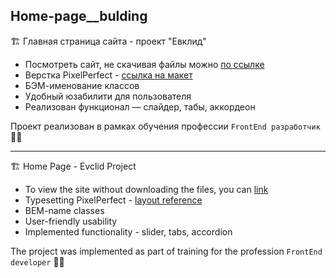 ## Home-page__bulding
🏗 Главная страница сайта - проект "Евклид"

- Посмотреть сайт, не скачивая файлы можно [по ссылке](https://barandakhina.github.io/Home-page__bulding/)
- Верстка PixelPerfect - [ссылка на макет](https://www.figma.com/file/QoKsvfguz60lcwZ3jk1CAK/Cld?node-id=160%3A1052)
- БЭМ-именование классов 
- Удобный юзабилити для пользователя 
- Реализован функционал — слайдер, табы, аккордеон

Проект реализован в рамках обучения профессии `FrontEnd разработчик` 👩‍💻


--------------------------------------------------------------------------------------

🏗 Home Page - Evclid Project

- To view the site without downloading the files, you can [link](https://barandakhina.github.io/Home-page__bulding/)
- Typesetting PixelPerfect - [layout reference](https://www.figma.com/file/QoKsvfguz60lcwZ3jk1CAK/Cld?node-id=160%3A1052)
- BEM-name classes 
- User-friendly usability
- Implemented functionality - slider, tabs, accordion

The project was implemented as part of training for the profession `FrontEnd developer` 👩‍💻
